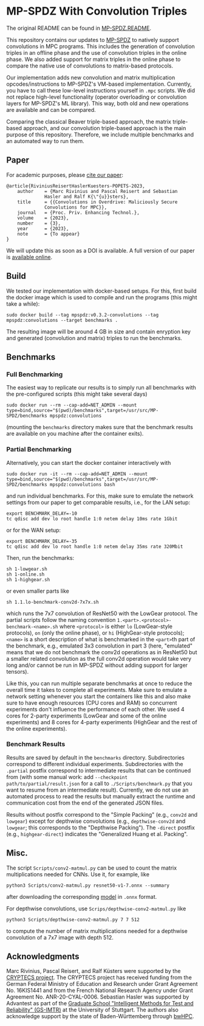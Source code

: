 # MP-SPDZ With Convolution Triples

The original README can be found in [MP-SPDZ.README](MP-SPDZ.README.md).

This repository contains our updates to [MP-SPDZ](https://github.com/data61/MP-SPDZ) to natively support convolutions in MPC programs.
This includes the generation of convolution triples in an offline phase and the use of convolution triples in the online phase.
We also added support for matrix triples in the online phase to compare the native use of convolutions to matrix-based protocols.

Our implementation adds new convolution and matrix multiplication opcodes/instructions to MP-SPDZ's VM-based implementation.
Currently, you have to call these low-level instructions yourself in `.mpc` scripts.
We did not replace high-level functionality (operator overloading or convolution layers for MP-SPDZ's ML library).
This way, both old and new operations are available and can be compared.

Comparing the classical Beaver triple-based approach, the matrix triple-based approach, and our convolution triple-based approach is the main purpose of this repository.
Therefore, we include multiple benchmarks and an automated way to run them.

## Paper

For academic purposes, please [cite our paper](CITATION.bib):

    @article{RiviniusReisertHaslerKuesters-POPETS-2023,
        author    = {Marc Rivinius and Pascal Reisert and Sebastian
                  Hasler and Ralf K{\"{u}}sters},
        title     = {{Convolutions in Overdrive: Maliciously Secure
                  Convolutions for MPC}},
        journal   = {Proc. Priv. Enhancing Technol.},
        volume    = {2023},
        number    = {3},
        year      = {2023},
        note      = {To appear}
    }

We will update this as soon as a DOI is available.
A full version of our paper is [available online](https://eprint.iacr.org/2023/359).

## Build

We tested our implementation with docker-based setups.
For this, first build the docker image which is used to compile and run the programs (this might take a while):

    sudo docker build --tag mpspdz:v0.3.2-convolutions --tag mpspdz:convolutions --target benchmarks .

The resulting image will be around 4 GB in size and contain enryption key and generated (convolution and matrix) triples to run the benchmarks.

## Benchmarks

### Full Benchmarking

The easiest way to replicate our results is to simply run all benchmarks with the pre-configured scripts (this might take several days)

    sudo docker run --rm --cap-add=NET_ADMIN --mount type=bind,source="$(pwd)/benchmarks",target=/usr/src/MP-SPDZ/benchmarks mpspdz:convolutions

(mounting the `benchmarks` directory makes sure that the benchmark results are available on you machine after the container exits).

### Partial Benchmarking

Alternatively, you can start the docker container interactively with

    sudo docker run -it --rm --cap-add=NET_ADMIN --mount type=bind,source="$(pwd)/benchmarks",target=/usr/src/MP-SPDZ/benchmarks mpspdz:convolutions bash

and run individual benchmarks.
For this, make sure to emulate the network settings from our paper to get comparable results, i.e., for the LAN setup:

    export BENCHMARK_DELAY=-10
    tc qdisc add dev lo root handle 1:0 netem delay 10ms rate 1Gbit

or for the WAN setup:

    export BENCHMARK_DELAY=-35
    tc qdisc add dev lo root handle 1:0 netem delay 35ms rate 320Mbit

Then, run the benchmarks:

    sh 1-lowgear.sh
    sh 1-online.sh
    sh 1-highgear.sh

or even smaller parts like

    sh 1.1.lo-benchmark-conv2d-7x7x.sh

which runs the 7x7 convolution of ResNet50 with the LowGear protocol.
The partial scripts follow the naming convention `1.<part>.<protocol>-benchmark-<name>.sh` where `<protocol>` is either `lo` (LowGear-style protocols), `on` (only the online phase), or `hi` (HighGear-style protocols); `<name>` is a short description of what is benchmarked in the `<part>`th part of the benchmark, e.g., emulated 3x3 convolution in part 3 (here, "emulated" means that we do not benchmark the conv2d operations as in ResNet50 but a smaller related convolution as the full conv2d operation would take very long and/or cannot be run in MP-SPDZ without adding support for larger tensors).

Like this, you can run multiple separate benchmarks at once to reduce the overall time it takes to complete all experiments.
Make sure to emulate a network setting whenever you start the containers like this and also make sure to have enough resources (CPU cores and RAM) so concurrent experiments don't influence the performance of each other.
We used 4 cores for 2-party experiments (LowGear and some of the online experiments) and 8 cores for 4-party experiments (HighGear and the rest of the online experiments).

### Benchmark Results

Results are saved by default in the `benchmarks` directory.
Subdirectories correspond to different individual experiments.
Subdirectories with the `.partial` postfix correspond to intermediate results that can be continued from (with some manual work: add `--checkpoint path/to/partial/result.json` for a call to `./Scripts/benchmark.py` that you want to resume from an intermediate result).
Currently, we do not use an automated process to read the results but manually extract the runtime and communication cost from the end of the generated JSON files.

Results without postfix correspond to the "Simple Packing" (e.g., `conv2d` and `lowgear`) except for depthwise convolutions (e.g., `depthwise-conv2d` and `lowgear`; this corresponds to the "Depthwise Packing").
The `-direct` postfix (e.g., `highgear-direct`) indicates the "Generalized Huang et al. Packing".

## Misc.

The script `Scripts/conv2-matmul.py` can be used to count the matrix multiplications needed for CNNs.
Use it, for example, like

    python3 Scripts/conv2-matmul.py resnet50-v1-7.onnx --summary

after downloading the corresponding [model](https://github.com/onnx/models/blob/main/vision/classification/resnet/model/resnet50-v1-7.onnx) in `.onnx` format.

For depthwise convolutions, use `Scrips/depthwise-conv2-matmul.py` like

    python3 Scripts/depthwise-conv2-matmul.py 7 7 512

to compute the number of matrix multiplications needed for a depthwise convolution of a 7x7 image with depth 512.

## Acknowledgments

Marc Rivinius, Pascal Reisert, and Ralf Küsters were supported by the [CRYPTECS project](https://www.cryptecs.eu/).
The CRYPTECS project has received funding from the German Federal Ministry of Education and Research under Grant Agreement No. 16KIS1441 and from the French National Research Agency under Grant Agreement No. ANR-20-CYAL-0006.
Sebastian Hasler was supported by Advantest as part of the [Graduate School "Intelligent Methods for Test and Reliability" (GS-IMTR)](https://www.gs-imtr.uni-stuttgart.de/) at the University of Stuttgart.
The authors also acknowledge support by the state of Baden-Württemberg through [bwHPC](https://www.bwhpc.de/).
